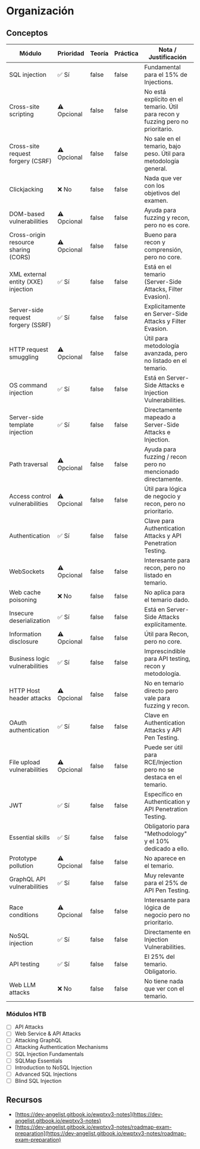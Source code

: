 # Organización

## Conceptos

<table><thead><tr><th>Módulo</th><th>Prioridad</th><th data-type="checkbox">Teoría</th><th data-type="checkbox">Práctica</th><th>Nota / Justificación</th></tr></thead><tbody><tr><td>SQL injection</td><td>✅ Sí</td><td>false</td><td>false</td><td>Fundamental para el 15% de Injections.</td></tr><tr><td>Cross-site scripting</td><td>⚠️ Opcional</td><td>false</td><td>false</td><td>No está explícito en el temario. Útil para recon y fuzzing pero no prioritario.</td></tr><tr><td>Cross-site request forgery (CSRF)</td><td>⚠️ Opcional</td><td>false</td><td>false</td><td>No sale en el temario, bajo peso. Útil para metodología general.</td></tr><tr><td>Clickjacking</td><td>❌ No</td><td>false</td><td>false</td><td>Nada que ver con los objetivos del examen.</td></tr><tr><td>DOM-based vulnerabilities</td><td>⚠️ Opcional</td><td>false</td><td>false</td><td>Ayuda para fuzzing y recon, pero no es core.</td></tr><tr><td>Cross-origin resource sharing (CORS)</td><td>⚠️ Opcional</td><td>false</td><td>false</td><td>Bueno para recon y comprensión, pero no core.</td></tr><tr><td>XML external entity (XXE) injection</td><td>✅ Sí</td><td>false</td><td>false</td><td>Está en el temario (Server-Side Attacks, Filter Evasion).</td></tr><tr><td>Server-side request forgery (SSRF)</td><td>✅ Sí</td><td>false</td><td>false</td><td>Explicitamente en Server-Side Attacks y Filter Evasion.</td></tr><tr><td>HTTP request smuggling</td><td>⚠️ Opcional</td><td>false</td><td>false</td><td>Útil para metodología avanzada, pero no listado en el temario.</td></tr><tr><td>OS command injection</td><td>✅ Sí</td><td>false</td><td>false</td><td>Está en Server-Side Attacks e Injection Vulnerabilities.</td></tr><tr><td>Server-side template injection</td><td>✅ Sí</td><td>false</td><td>false</td><td>Directamente mapeado a Server-Side Attacks e Injection.</td></tr><tr><td>Path traversal</td><td>⚠️ Opcional</td><td>false</td><td>false</td><td>Ayuda para fuzzing / recon pero no mencionado directamente.</td></tr><tr><td>Access control vulnerabilities</td><td>⚠️ Opcional</td><td>false</td><td>false</td><td>Útil para lógica de negocio y recon, pero no prioritario.</td></tr><tr><td>Authentication</td><td>✅ Sí</td><td>false</td><td>false</td><td>Clave para Authentication Attacks y API Penetration Testing.</td></tr><tr><td>WebSockets</td><td>⚠️ Opcional</td><td>false</td><td>false</td><td>Interesante para recon, pero no listado en temario.</td></tr><tr><td>Web cache poisoning</td><td>❌ No</td><td>false</td><td>false</td><td>No aplica para el temario dado.</td></tr><tr><td>Insecure deserialization</td><td>✅ Sí</td><td>false</td><td>false</td><td>Está en Server-Side Attacks explícitamente.</td></tr><tr><td>Information disclosure</td><td>⚠️ Opcional</td><td>false</td><td>false</td><td>Útil para Recon, pero no core.</td></tr><tr><td>Business logic vulnerabilities</td><td>✅ Sí</td><td>false</td><td>false</td><td>Imprescindible para API testing, recon y metodología.</td></tr><tr><td>HTTP Host header attacks</td><td>⚠️ Opcional</td><td>false</td><td>false</td><td>No en temario directo pero vale para fuzzing y recon.</td></tr><tr><td>OAuth authentication</td><td>✅ Sí</td><td>false</td><td>false</td><td>Clave en Authentication Attacks y API Pen Testing.</td></tr><tr><td>File upload vulnerabilities</td><td>⚠️ Opcional</td><td>false</td><td>false</td><td>Puede ser útil para RCE/Injection pero no se destaca en el temario.</td></tr><tr><td>JWT</td><td>✅ Sí</td><td>false</td><td>false</td><td>Específico en Authentication y API Penetration Testing.</td></tr><tr><td>Essential skills</td><td>✅ Sí</td><td>false</td><td>false</td><td>Obligatorio para "Methodology" y el 10% dedicado a ello.</td></tr><tr><td>Prototype pollution</td><td>⚠️ Opcional</td><td>false</td><td>false</td><td>No aparece en el temario.</td></tr><tr><td>GraphQL API vulnerabilities</td><td>✅ Sí</td><td>false</td><td>false</td><td>Muy relevante para el 25% de API Pen Testing.</td></tr><tr><td>Race conditions</td><td>⚠️ Opcional</td><td>false</td><td>false</td><td>Interesante para lógica de negocio pero no prioritario.</td></tr><tr><td>NoSQL injection</td><td>✅ Sí</td><td>false</td><td>false</td><td>Directamente en Injection Vulnerabilities.</td></tr><tr><td>API testing</td><td>✅ Sí</td><td>false</td><td>false</td><td>El 25% del temario. Obligatorio.</td></tr><tr><td>Web LLM attacks</td><td>❌ No</td><td>false</td><td>false</td><td>No tiene nada que ver con el temario.</td></tr></tbody></table>

### Módulos HTB

* [ ] API Attacks
* [ ] Web Service & API Attacks
* [ ] Attacking GraphQL
* [ ] Attacking Authentication Mechanisms
* [ ] SQL Injection Fundamentals
* [ ] SQLMap Essentials
* [ ] Introduction to NoSQL Injection
* [ ] Advanced SQL Injections
* [ ] Blind SQL Injection

## Recursos

* [https://dev-angelist.gitbook.io/ewptxv3-notes](https://dev-angelist.gitbook.io/ewptxv3-notes)
* [https://dev-angelist.gitbook.io/ewptxv3-notes/roadmap-exam-preparation](https://dev-angelist.gitbook.io/ewptxv3-notes/roadmap-exam-preparation)
